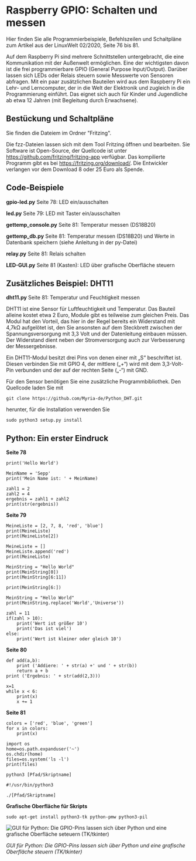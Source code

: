 # Raspberry GPIO: Schalten und messen
Hier finden Sie alle Programmierbeispiele, Befehlszeilen und Schaltpläne zum Artikel aus der LinuxWelt 02/2020, Seite 76 bis 81.

Auf dem Raspberry Pi sind mehrere Schnittstellen untergebracht, die eine Kommunikation mit der Außenwelt ermöglichen. Eine der wichtigsten davon ist die frei programmierbare GPIO (General Purpose Input/Output). Darüber lassen sich LEDs oder Relais steuern sowie Messwerte von Sensoren abfragen. Mit ein paar zusätzlichen Bauteilen wird aus dem Raspberry Pi ein Lehr- und Lerncomputer, der in die Welt der Elektronik und zugleich in die Programmierung einführt. Das eignet sich auch für Kinder und Jugendliche ab etwa 12 Jahren (mit Begleitung durch Erwachsene).

## Bestückung und Schaltpläne

Sie finden die Dateiem im Ordner "Fritzing".

Die fzz-Dateien lassen sich mit dem Tool Fritzing öffnen und bearbeiten. Sie Software ist Open-Source, der Quellcode ist unter https://github.com/fritzing/fritzing-app verfügbar. Das kompilierte Programm gibt es bei https://fritzing.org/download/. Die Entwickler verlangen vor dem Download 8 oder 25 Euro als Spende.

## Code-Beispiele

**gpio-led.py** Seite 78: LED ein/ausschalten

**led.py** Seite 79: LED mit Taster ein/ausschalten

**gettemp_console.py** Seite 81: Temperatur messen (DS18B20)

**gettemp_db.py** Seite 81: Temperatur messen (DS18B20) und Werte in Datenbank speichern (siehe Anleitung in der py-Datei)

**relay.py** Seite 81: Relais schalten

**LED-GUI.py** Seite 81 (Kasten): LED über grafische Oberfläche steuern

## Zusätzliches Beispiel: DHT11

**dht11.py** Seite 81: Temperatur und Feuchtigkeit messen

DHT11 ist eine Sensor für Luftfeuchtigkeit und Temperatur. Das Bauteil alleine kostet etwa 2 Euro, Module gibt es teilweise zum gleichen Preis. Das Modul hat den Vorteil, das hier in der Regel bereits ein Widerstand mit 4,7kΩ aufgelötet ist, den Sie ansonsten auf dem Steckbrett zwischen der Spannungsversorgung mit 3,3 Volt und der Datenleitung einbauen müssen. Der Widerstand dient neben der Stromversorgung auch zur Verbesserung der Messergebnisse.

Ein DHT11-Modul besitzt drei Pins von denen einer mit „S“ beschriftet ist. Diesen verbinden Sie mit GPIO 4, der mittlere („+“) wird mit dem 3,3-Volt-Pin verbunden und der auf der rechten Seite („-“) mit GND.

Für den Sensor benötigen Sie eine zusätzliche Programmbibliothek. Den Quellcode laden Sie mit 
```
git clone https://github.com/Myria-de/Python_DHT.git
```
herunter, für die Installation verwenden Sie 
```
sudo python3 setup.py install
```

## Python: Ein erster Eindruck

**Seite 78**

```
print('Hello World')
```

```
MeinName = 'Sepp'
print('Mein Name ist: ' + MeinName)
```

```
zahl1 = 2
zahl2 = 4
ergebnis = zahl1 + zahl2
print(str(ergebnis))
```
**Seite 79**
```
MeineListe = [2, 7, 8, 'red', 'blue']
print(MeineListe)
print(MeineListe[2])
```

```
MeineListe = []
MeineListe.append('red')
print(MeineListe)
```

```
MeinString = "Hello World"
print(MeinString[0])
print(MeinString[6:11])
```

```
print(MeinString[6:])
```

```
MeinString = "Hello World"
print(MeinString.replace('World','Universe'))
```

```
zahl = 11
if(zahl > 10):
    print('Wert ist größer 10')
    print('Das ist viel')
else:
    print('Wert ist kleiner oder gleich 10')
```

**Seite 80**
```
def add(a,b):
    print ('Addiere: ' + str(a) +' und ' + str(b))
    return a + b
print ('Ergebnis: ' + str(add(2,3)))
```

```
x=1
while x < 6:
    print(x)
    x += 1
```
**Seite 81**
```
colors = ['red', 'blue', 'green']
for x in colors:
    print(x)
```
```
import os
home=os.path.expanduser('~')
os.chdir(home)
files=os.system('ls -l')
print(files)
```

```
python3 [Pfad/Skriptname]
```

```
#!/usr/bin/python3
```

```
./[Pfad/Skriptname]
```
**Grafische Oberfläche für Skripts**
```
sudo apt-get install python3-tk python-pmw python3-pil
```

![GUI für Python: Die GPIO-Pins lassen sich über Python und eine grafische Oberfläche seteuern (TK/tkinter)](https://www.myria.de/dfiles/github/502_10_LED_GUI.png)


_GUI für Python: Die GPIO-Pins lassen sich über Python und eine grafische Oberfläche steuern (TK/tkinter)_
